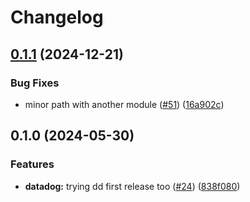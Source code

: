 # Changelog

## [0.1.1](https://github.com/ignaciocaff/release-poc/compare/datadog-v0.1.0...datadog-v0.1.1) (2024-12-21)


### Bug Fixes

* minor path with another module ([#51](https://github.com/ignaciocaff/release-poc/issues/51)) ([16a902c](https://github.com/ignaciocaff/release-poc/commit/16a902cae8fd2c9fad877e7a9a26f49b06c96be0))

## 0.1.0 (2024-05-30)


### Features

* **datadog:** trying dd first release too ([#24](https://github.com/ignaciocaff/release-poc/issues/24)) ([838f080](https://github.com/ignaciocaff/release-poc/commit/838f0809467385757e888d1a59a2c2f7963e333d))
